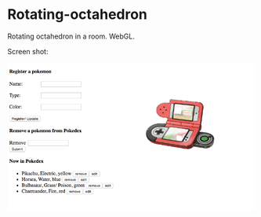 # Rotating-octahedron
Rotating octahedron in a room. WebGL.

Screen shot:

![alt tag](https://github.com/TianyunXu923/Firebase-Study/blob/master/layoutImg.png)
